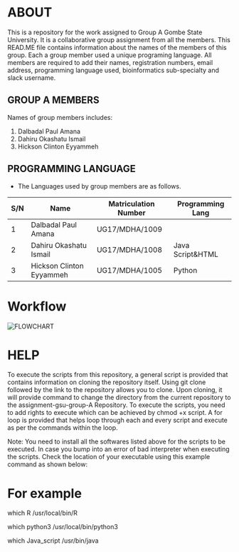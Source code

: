 # ABOUT 
This is a repository for the work assigned to Group A Gombe State University. It is a collaborative group assignment from all the members. This READ.ME file contains information about the names of the members of this group. Each a group member used a unique programing language. All members are required to add their names, registration numbers, email address, programming language used, bioinformatics sub-specialty and slack username. 
## GROUP A MEMBERS 
Names of group members includes:
1. Dalbadal Paul Amana
2. Dahiru Okashatu Ismail
3. Hickson Clinton Eyyammeh
## PROGRAMMING LANGUAGE
* The Languages used by group members are as follows.

| S/N    | Name                              | Matriculation Number    | Programming Lang |
|--------|-----------------------------------|-------------------------|------------------|
|   1    | Dalbadal Paul Amana               | UG17/MDHA/1009          |                  |
|   2    | Dahiru Okashatu Ismail            | UG17/MDHA/1008          | Java Script&HTML |
|   3    | Hickson Clinton Eyyammeh          | UG17/MDHA/1005          | Python           |

# Workflow
![FLOWCHART](https://user-images.githubusercontent.com/120460943/218061521-2f7a8018-ee58-4eff-8306-bf18ed1c4d13.png)

# HELP
To execute the scripts from this repository, a general script is provided that contains information on cloning the repository itself. Using git clone followed by the link to the repository allows you to clone. Upon cloning, it will provide command to change the directory from the current repository to the assignment-gsu-group-A Repository. To execute the scripts, you need to add rights to execute which can be achieved by chmod +x script. A for loop is provided that helps loop through each and every script and execute as per the commands within the loop.

Note: You need to install all the softwares listed above for the scripts to be executed. In case you bump into an error of bad interpreter when executing the scripts. Check the location of your executable using this example command as shown below:

# For example
which R
/usr/local/bin/R

which python3
/usr/local/bin/python3

which Java_script
/usr/bin/java


